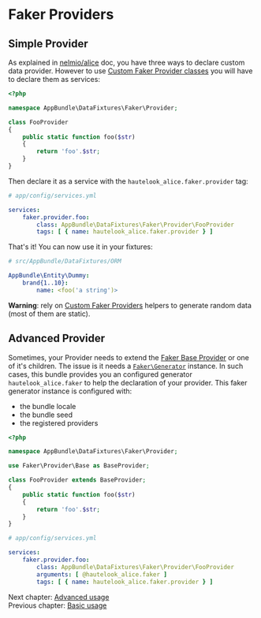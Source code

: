 # Faker Providers

## Simple Provider

As explained in [nelmio/alice](https://github.com/nelmio/alice#custom-faker-data-providers) doc, you have three ways to
declare custom data provider. However to use [Custom Faker Provider classes][1]
you will have to declare them as services:

```php
<?php

namespace AppBundle\DataFixtures\Faker\Provider;

class FooProvider
{
    public static function foo($str)
    {
        return 'foo'.$str;
    }
}
```

Then declare it as a service with the `hautelook_alice.faker.provider` tag:

```yaml
# app/config/services.yml

services:
    faker.provider.foo:
        class: AppBundle\DataFixtures\Faker\Provider\FooProvider
        tags: [ { name: hautelook_alice.faker.provider } ]
```

That's it! You can now use it in your fixtures:

```yaml
# src/AppBundle/DataFixtures/ORM

AppBundle\Entity\Dummy:
    brand{1..10}:
        name: <foo('a string')>
```

**Warning**: rely on [Custom Faker Providers][1] helpers to generate random data (most of them are static).

## Advanced Provider

Sometimes, your Provider needs to extend the [Faker Base Provider](https://github.com/fzaninotto/Faker/blob/master/src/Faker/Provider/Base.php)
or one of it's children. The issue is it needs a [`Faker\Generator`](https://github.com/fzaninotto/Faker/blob/master/src/Faker/Generator.php)
instance. In such cases, this bundle provides you an configured generator `hautelook_alice.faker` to help the
declaration of your provider. This faker generator instance is configured with:
* the bundle locale
* the bundle seed
* the registered providers

```php
<?php

namespace AppBundle\DataFixtures\Faker\Provider;

use Faker\Provider\Base as BaseProvider;

class FooProvider extends BaseProvider;
{
    public static function foo($str)
    {
        return 'foo'.$str;
    }
}
```

```yaml
# app/config/services.yml

services:
    faker.provider.foo:
        class: AppBundle\DataFixtures\Faker\Provider\FooProvider
        arguments: [ @hautelook_alice.faker ]
        tags: [ { name: hautelook_alice.faker.provider } ]
```

Next chapter: [Advanced usage](advanced-usage.md)<br />
Previous chapter: [Basic usage](../../README.md#basic-usage)

[1]: https://github.com/nelmio/alice#add-a-custom-faker-provider-class

